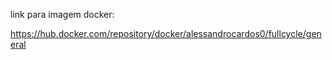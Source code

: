 link para imagem docker:

https://hub.docker.com/repository/docker/alessandrocardos0/fullcycle/general
